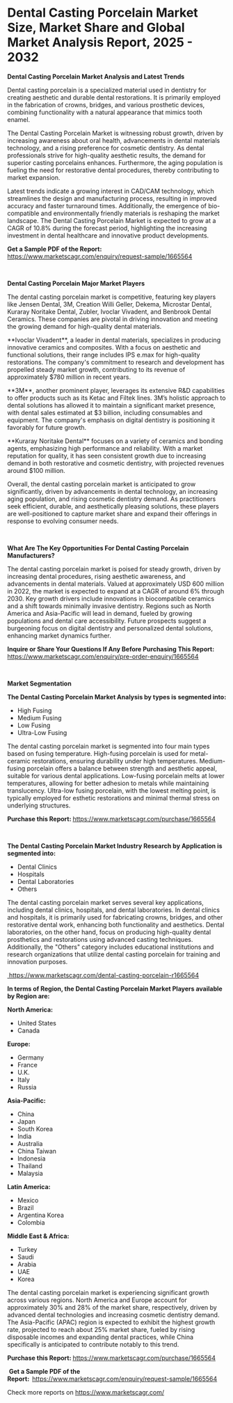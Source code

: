 <p><h1>Dental Casting Porcelain Market Size, Market Share and Global Market Analysis Report, 2025 - 2032</h1></p><p><strong>Dental Casting Porcelain Market Analysis and Latest Trends</strong></p>
<p><p>Dental casting porcelain is a specialized material used in dentistry for creating aesthetic and durable dental restorations. It is primarily employed in the fabrication of crowns, bridges, and various prosthetic devices, combining functionality with a natural appearance that mimics tooth enamel. </p><p>The Dental Casting Porcelain Market is witnessing robust growth, driven by increasing awareness about oral health, advancements in dental materials technology, and a rising preference for cosmetic dentistry. As dental professionals strive for high-quality aesthetic results, the demand for superior casting porcelains enhances. Furthermore, the aging population is fueling the need for restorative dental procedures, thereby contributing to market expansion.</p><p>Latest trends indicate a growing interest in CAD/CAM technology, which streamlines the design and manufacturing process, resulting in improved accuracy and faster turnaround times. Additionally, the emergence of bio-compatible and environmentally friendly materials is reshaping the market landscape. The Dental Casting Porcelain Market is expected to grow at a CAGR of 10.8% during the forecast period, highlighting the increasing investment in dental healthcare and innovative product developments.</p></p>
<p><strong>Get a Sample PDF of the Report:&nbsp;</strong> <a href="https://www.marketscagr.com/enquiry/request-sample/1665564?utm_campaign=2281&utm_medium=2&utm_source=Github&utm_content=ia&utm_term=03032025&utm_id=dental-casting-porcelain">https://www.marketscagr.com/enquiry/request-sample/1665564</a></p>
<p>&nbsp;</p>
<p><strong>Dental Casting Porcelain Major Market Players</strong></p>
<p><p>The dental casting porcelain market is competitive, featuring key players like Jensen Dental, 3M, Creation Willi Geller, Dekema, Microstar Dental, Kuraray Noritake Dental, Zubler, Ivoclar Vivadent, and Benbrook Dental Ceramics. These companies are pivotal in driving innovation and meeting the growing demand for high-quality dental materials.</p><p>**Ivoclar Vivadent**, a leader in dental materials, specializes in producing innovative ceramics and composites. With a focus on aesthetic and functional solutions, their range includes IPS e.max for high-quality restorations. The company's commitment to research and development has propelled steady market growth, contributing to its revenue of approximately $780 million in recent years.</p><p>**3M**, another prominent player, leverages its extensive R&D capabilities to offer products such as its Ketac and Filtek lines. 3M’s holistic approach to dental solutions has allowed it to maintain a significant market presence, with dental sales estimated at $3 billion, including consumables and equipment. The company's emphasis on digital dentistry is positioning it favorably for future growth.</p><p>**Kuraray Noritake Dental** focuses on a variety of ceramics and bonding agents, emphasizing high performance and reliability. With a market reputation for quality, it has seen consistent growth due to increasing demand in both restorative and cosmetic dentistry, with projected revenues around $100 million.</p><p>Overall, the dental casting porcelain market is anticipated to grow significantly, driven by advancements in dental technology, an increasing aging population, and rising cosmetic dentistry demand. As practitioners seek efficient, durable, and aesthetically pleasing solutions, these players are well-positioned to capture market share and expand their offerings in response to evolving consumer needs.</p></p>
<p>&nbsp;</p>
<p><strong>What Are The Key Opportunities For Dental Casting Porcelain Manufacturers?</strong></p>
<p><p>The dental casting porcelain market is poised for steady growth, driven by increasing dental procedures, rising aesthetic awareness, and advancements in dental materials. Valued at approximately USD 600 million in 2022, the market is expected to expand at a CAGR of around 6% through 2030. Key growth drivers include innovations in biocompatible ceramics and a shift towards minimally invasive dentistry. Regions such as North America and Asia-Pacific will lead in demand, fueled by growing populations and dental care accessibility. Future prospects suggest a burgeoning focus on digital dentistry and personalized dental solutions, enhancing market dynamics further.</p></p>
<p><strong>Inquire or Share Your Questions If Any Before Purchasing This Report:</strong> <a href="https://www.marketscagr.com/enquiry/pre-order-enquiry/1665564?utm_campaign=2281&utm_medium=2&utm_source=Github&utm_content=ia&utm_term=03032025&utm_id=dental-casting-porcelain">https://www.marketscagr.com/enquiry/pre-order-enquiry/1665564</a></p>
<p>&nbsp;</p>
<p><strong>Market Segmentation</strong></p>
<p><strong>The Dental Casting Porcelain Market Analysis by types is segmented into:</strong></p>
<p><ul><li>High Fusing</li><li>Medium Fusing</li><li>Low Fusing</li><li>Ultra-Low Fusing</li></ul></p>
<p><p>The dental casting porcelain market is segmented into four main types based on fusing temperature. High-fusing porcelain is used for metal-ceramic restorations, ensuring durability under high temperatures. Medium-fusing porcelain offers a balance between strength and aesthetic appeal, suitable for various dental applications. Low-fusing porcelain melts at lower temperatures, allowing for better adhesion to metals while maintaining translucency. Ultra-low fusing porcelain, with the lowest melting point, is typically employed for esthetic restorations and minimal thermal stress on underlying structures.</p></p>
<p><strong>Purchase this Report:&nbsp;</strong><a href="https://www.marketscagr.com/purchase/1665564?utm_campaign=2281&utm_medium=2&utm_source=Github&utm_content=ia&utm_term=03032025&utm_id=dental-casting-porcelain">https://www.marketscagr.com/purchase/1665564</a></p>
<p>&nbsp;</p>
<p><strong>The Dental Casting Porcelain Market Industry Research by Application is segmented into:</strong></p>
<p><ul><li>Dental Clinics</li><li>Hospitals</li><li>Dental Laboratories</li><li>Others</li></ul></p>
<p><p>The dental casting porcelain market serves several key applications, including dental clinics, hospitals, and dental laboratories. In dental clinics and hospitals, it is primarily used for fabricating crowns, bridges, and other restorative dental work, enhancing both functionality and aesthetics. Dental laboratories, on the other hand, focus on producing high-quality dental prosthetics and restorations using advanced casting techniques. Additionally, the "Others" category includes educational institutions and research organizations that utilize dental casting porcelain for training and innovation purposes.</p></p>
<p><a href="https://www.marketscagr.com/dental-casting-porcelain-r1665564?utm_campaign=2281&utm_medium=2&utm_source=Github&utm_content=ia&utm_term=03032025&utm_id=dental-casting-porcelain">&nbsp;https://www.marketscagr.com/dental-casting-porcelain-r1665564</a></p>
<p><strong>In terms of Region, the Dental Casting Porcelain Market Players available by Region are:</strong></p>
<p>
    <p> <strong> North America: </strong>
        <ul>
            <li>United States</li>
            <li>Canada</li>
        </ul>
        </p> 
    <p> <strong> Europe: </strong>
        <ul>
            <li>Germany</li>
            <li>France</li>
            <li>U.K.</li>
            <li>Italy</li>
            <li>Russia</li>
        </ul>
        </p> 
    <p> <strong> Asia-Pacific: </strong>
        <ul>
            <li>China</li>
            <li>Japan</li>
            <li>South Korea</li>
            <li>India</li>
            <li>Australia</li>
            <li>China Taiwan</li>
            <li>Indonesia</li>
            <li>Thailand</li>
            <li>Malaysia</li>
        </ul>
        </p> 
    <p> <strong> Latin America: </strong>
        <ul>
            <li>Mexico</li>
            <li>Brazil</li>
            <li>Argentina Korea</li>
            <li>Colombia</li>
        </ul>
        </p> 
    <p> <strong> Middle East & Africa: </strong>
        <ul>
            <li>Turkey</li>
            <li>Saudi</li>
            <li>Arabia</li>
            <li>UAE</li>
            <li>Korea</li>
        </ul>
    </p>
    </p>
<p><p>The dental casting porcelain market is experiencing significant growth across various regions. North America and Europe account for approximately 30% and 28% of the market share, respectively, driven by advanced dental technologies and increasing cosmetic dentistry demand. The Asia-Pacific (APAC) region is expected to exhibit the highest growth rate, projected to reach about 25% market share, fueled by rising disposable incomes and expanding dental practices, while China specifically is anticipated to contribute notably to this trend.</p></p>
<p><strong>Purchase this Report: </strong><a href="https://www.marketscagr.com/purchase/1665564?utm_campaign=2281&utm_medium=2&utm_source=Github&utm_content=ia&utm_term=03032025&utm_id=dental-casting-porcelain">https://www.marketscagr.com/purchase/1665564</a></p>
<p>&nbsp;<strong>Get a Sample PDF of the Report:&nbsp;&nbsp;</strong><a href="https://www.marketscagr.com/enquiry/request-sample/1665564?utm_campaign=2281&utm_medium=2&utm_source=Github&utm_content=ia&utm_term=03032025&utm_id=dental-casting-porcelain">https://www.marketscagr.com/enquiry/request-sample/1665564</a></p>
<p><strong></strong></p>
<p>Check more reports on <a href="https://www.marketscagr.com/?utm_campaign=2281&utm_medium=2&utm_source=Github&utm_content=ia&utm_term=03032025&utm_id=dental-casting-porcelain">https://www.marketscagr.com/</a></p>